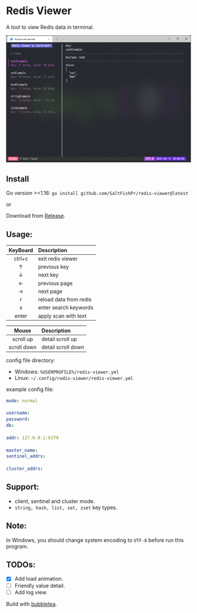 # Redis Viewer

A tool to view Redis data in terminal.

![user interface](images/ui.png)

## Install

Go version >=1.16: `go install github.com/SaltFishPr/redis-viewer@latest`

or

Download from [Release](https://github.com/SaltFishPr/redis-viewer/releases).

## Usage:

| KeyBoard | Description            |
| :------: | :--------------------- |
|  ctrl+c  | exit redis viewer      |
|    ↑     | previous key           |
|    ↓     | next key               |
|    ←     | previous page          |
|    →     | next page              |
|    r     | reload data from redis |
|    s     | enter search keywords  |
|  enter   | apply scan with text   |

|    Mouse    | Description        |
| :---------: | :----------------- |
|  scroll up  | detail scroll up   |
| scroll down | detail scroll down |

config file directory:

-   Windows: `%USERPROFILE%/redis-viewer.yml`
-   Linux: `~/.config/redis-viewer/redis-viewer.yml`

example config file:

```yaml
mode: normal

username:
password:
db:

addr: 127.0.0.1:6379

master_name:
sentinel_addrs:

cluster_addrs:
```

## Support:

-   client, sentinel and cluster mode.
-   `string, hash, list, set, zset` key types.

## Note:

In Windows, you should change system encoding to `UTF-8` before run this program.

## TODOs:

-   [x] Add load animation.
-   [ ] Friendly value detail.
-   [ ] Add log view.

Build with [bubbletea](https://github.com/charmbracelet/bubbletea).
